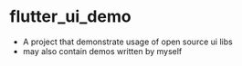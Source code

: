 # flutter_ui_demo
- A project that demonstrate usage of open source ui libs
- may also contain demos written by myself
